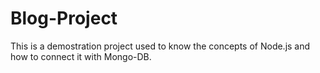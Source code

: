 # Blog-Project
This is a demostration project used to know the concepts of Node.js and how to connect it with Mongo-DB.
